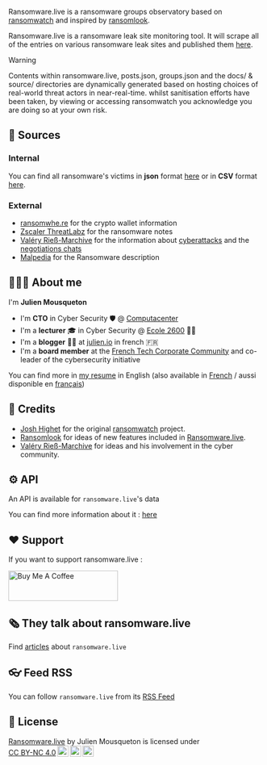 
Ransomware.live is a ransomware groups observatory based on [ransomwatch](https://github.com/joshhighet/ransomwatch) and inspired by [ransomlook](https://github.com/RansomLook/RansomLook). 

Ransomware.live is a ransomware leak site monitoring tool. It will scrape all of the entries on various ransomware leak sites and published them [here](recentposts.md).

>[!WARNING]
>Contents within ransomware.live, posts.json, groups.json and the docs/ & source/ directories are dynamically generated based on hosting choices of real-world threat actors in near-real-time.
whilst sanitisation efforts have been taken, by viewing or accessing ransomwatch you acknowledge you are doing so at your own risk.

## 🔭 Sources 

### Internal 

You can find all ransomware's victims in **json** format [here](https://data.ransomware.live/posts.json) or in **CSV** format [here](https://www.ransomware.live/posts.csv).

### External

- [ransomwhe.re](https://ransomwhe.re/) for the crypto wallet information 
- [Zscaler ThreatLabz](https://github.com/threatlabz/ransomware_notes) for the ransomware notes 
- [Valéry Rieß-Marchive](https://twitter.com/ValeryMarchive) for the information about [cyberattacks](https://github.com/Casualtek/Cyberwatch/) and the [negotiations chats](https://github.com/Casualtek/Ransomchats)
- [Malpedia](https://malpedia.caad.fkie.fraunhofer.de/) for the Ransomware description 


## 👨🏼‍💼 About me 

I'm **Julien Mousqueton**

- I'm **CTO** in Cyber Security 🛡 @ [Computacenter](https://www.computacenter.com/fr-fr/what-we-do/security)
- I'm a **lecturer** 🎓 in Cyber Security @ [Ecole 2600](https://www.ecole2600.com) 🏴‍☠️
- I'm a **blogger** ✍🏻 at [julien.io](https://julien.io) in french 🇫🇷 
- I'm a **board member** at the [French Tech Corporate Community](https://www.linkedin.com/company/frenchtechcorporatecommunity) and co-leader of the cybersecurity initiative

You can find more in [my resume](https://cv.julien.io) in English (also available in [French](https://cv.julien.io/fr) / aussi disponible en [français](https://cv.julien.io/fr))

## 🤩 Credits

- [Josh Highet](https://github.com/joshhighet) for the original [ransomwatch](https://github.com/joshhighet/ransomwatch) project. 
- [Ransomlook](https://github.com/RansomLook/Ransomlook) for ideas of new features included in [Ransomware.live](https://www.ransomware.live).
- [Valéry Rieß-Marchive](https://twitter.com/ValeryMarchive) for ideas and his involvement in the cyber community.

## ⚙️ API

An API is available for `ransomware.live`'s data

You can find more information about it : [here](https://api.ransomware.live/apidocs)

## ❤️ Support 

If you want to support ransomware.live :

<a href="https://www.buymeacoffee.com/ransomwarelive" target="_blank"><img src="https://cdn.buymeacoffee.com/buttons/v2/default-yellow.png" alt="Buy Me A Coffee" style="height: 60px !important;width: 217px !important;" ></a>

## 🗞️ They talk about ransomware.live

Find [articles](press.md) about `ransomware.live`

## 👓 Feed RSS 

You can follow `ransomware.live` from its [RSS Feed](https://ransomware.live/rss.xml)

## 📜 License

<p xmlns:cc="http://creativecommons.org/ns#" xmlns:dct="http://purl.org/dc/terms/"><a property="dct:title" rel="cc:attributionURL" href="http://www.ransomware.live">Ransomware.live</a> by <span property="cc:attributionName">Julien Mousqueton</span> is licensed under <a href="http://creativecommons.org/licenses/by-nc/4.0/?ref=chooser-v1" target="_blank" rel="license noopener noreferrer" style="display:inline-block;">CC BY-NC 4.0<img style="height:22px!important;margin-left:3px;vertical-align:text-bottom;" src="https://mirrors.creativecommons.org/presskit/icons/cc.svg?ref=chooser-v1"><img style="height:22px!important;margin-left:3px;vertical-align:text-bottom;" src="https://mirrors.creativecommons.org/presskit/icons/by.svg?ref=chooser-v1"><img style="height:22px!important;margin-left:3px;vertical-align:text-bottom;" src="https://mirrors.creativecommons.org/presskit/icons/nc.svg?ref=chooser-v1"></a></p>







